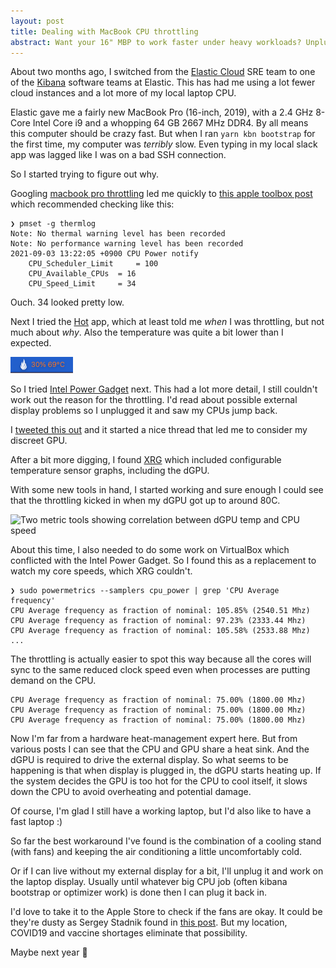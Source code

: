 ```yaml
---
layout: post
title: Dealing with MacBook CPU throttling
abstract: Want your 16" MBP to work faster under heavy workloads? Unplug the external display...
---
```


About two months ago, I switched from the [Elastic Cloud](https://cloud.elastic.co/) SRE team to one of the [Kibana](https://www.elastic.co/kibana/) software teams at Elastic. This has had me using a lot fewer cloud instances and a lot more of my local laptop CPU.

Elastic gave me a fairly new MacBook Pro (16-inch, 2019), with a 2.4 GHz 8-Core Intel Core i9 and a whopping 64 GB 2667 MHz DDR4. By all means this computer should be crazy fast. But when I ran `yarn kbn bootstrap` for the first time, my computer was _terribly_ slow. Even typing in my local slack app was lagged like I was on a bad SSH connection.

So I started trying to figure out why.

Googling [macbook pro throttling](https://www.google.com/search?q=macbook+pro+throttling) led me quickly to [this apple toolbox post](https://appletoolbox.com/check-if-mac-is-thermal-throttling/) which recommended checking like this:

```
❯ pmset -g thermlog
Note: No thermal warning level has been recorded
Note: No performance warning level has been recorded
2021-09-03 13:22:05 +0900 CPU Power notify
	CPU_Scheduler_Limit 	= 100
	CPU_Available_CPUs 	= 16
	CPU_Speed_Limit 	= 34
```

Ouch. 34 looked pretty low.

Next I tried the [Hot](https://github.com/macmade/Hot) app, which at least told me _when_ I was throttling, but not much about _why_. Also the temperature was quite a bit lower than I expected.

![Hot app showing 30% CPU](/images/hot-30-percent.png)

So I tried [Intel Power Gadget](https://software.intel.com/content/www/us/en/develop/articles/intel-power-gadget.html) next. This had a lot more detail, I still couldn't work out the reason for the throttling. I'd read about possible external display problems so I unplugged it and saw my CPUs jump back.

I [tweeted this out](https://twitter.com/matschaffer/status/1430393627579093000) and it started a nice thread that led me to consider my discreet GPU.

After a bit more digging, I found [XRG](https://gaucho.software/Products/XRG/) which included configurable temperature sensor graphs, including the dGPU.

With some new tools in hand, I started working and sure enough I could see that the throttling kicked in when my dGPU got up to around 80C.

![Two metric tools showing correlation between dGPU temp and CPU speed](/images/dgpu-heat-vs-cpu-speed.png)

About this time, I also needed to do some work on VirtualBox which conflicted with the Intel Power Gadget. So I found this as a replacement to watch my core speeds, which XRG couldn't.

```
❯ sudo powermetrics --samplers cpu_power | grep 'CPU Average frequency'
CPU Average frequency as fraction of nominal: 105.85% (2540.51 Mhz)
CPU Average frequency as fraction of nominal: 97.23% (2333.44 Mhz)
CPU Average frequency as fraction of nominal: 105.58% (2533.88 Mhz)
...
```

The throttling is actually easier to spot this way because all the cores will sync to the same reduced clock speed even when processes are putting demand on the CPU.

```
CPU Average frequency as fraction of nominal: 75.00% (1800.00 Mhz)
CPU Average frequency as fraction of nominal: 75.00% (1800.00 Mhz)
CPU Average frequency as fraction of nominal: 75.00% (1800.00 Mhz)
```

Now I'm far from a hardware heat-management expert here. But from various posts I can see that the CPU and GPU share a heat sink. And the dGPU is required to drive the external display. So what seems to be happening is that when display is plugged in, the dGPU starts heating up. If the system decides the GPU is too hot for the CPU to cool itself, it slows down the CPU to avoid overheating and potential damage.

Of course, I'm glad I still have a working laptop, but I'd also like to have a fast laptop :)

So far the best workaround I've found is the combination of a cooling stand (with fans) and keeping the air conditioning a little uncomfortably cold.

Or if I can live without my external display for a bit, I'll unplug it and work on the laptop display. Usually until whatever big CPU job (often kibana bootstrap or optimizer work) is done then I can plug it back in.

I'd love to take it to the Apple Store to check if the fans are okay. It could be they're dusty as Sergey Stadnik found in [this post](https://ozmoroz.com/2020/07/macos-kernel-tasks/). But my location, COVID19 and vaccine shortages eliminate that possibility.

Maybe next year 🤞
